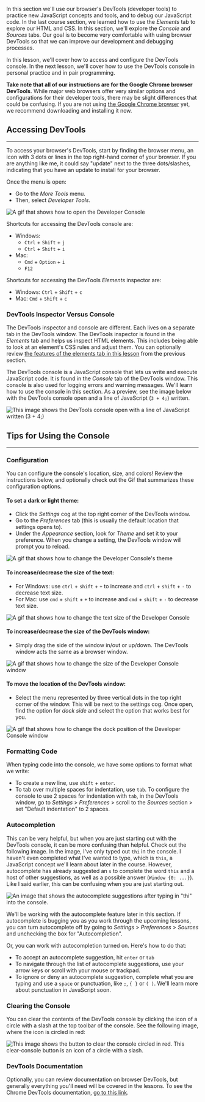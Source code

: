 In this section we'll use our browser's DevTools (developer tools) to practice new JavaScript concepts and tools, and to debug our JavaScript code. In the last course section, we learned how to use the _Elements_ tab to explore our HTML and CSS. In this section, we'll explore the _Console_ and _Sources_ tabs. Our goal is to become very comfortable with using browser DevTools so that we can improve our development and debugging processes.

In this lesson, we'll cover how to access and configure the DevTools console. In the next lesson, we'll cover how to use the DevTools console in personal practice and in pair programming. 

**Take note that all of our instructions are for the Google Chrome browser DevTools**. While major web browsers offer very similar options and configurations for their developer tools, there may be slight differences that could be confusing. If you are not using [the Google Chrome browser](https://www.google.com/chrome/) yet, we recommend downloading and installing it now.

## Accessing DevTools
---

To access your browser's DevTools, start by finding the browser menu, an icon with 3 dots or lines in the top right-hand corner of your browser. If you are anything like me, it could say "update" next to the three dots/slashes, indicating that you have an update to install for your browser. 

Once the menu is open:

* Go to the _More Tools_ menu.
* Then, select _Developer Tools_.

![A gif that shows how to open the Developer Console](replacelink/dev-tool-open.gif)

Shortcuts for accessing the DevTools console are:

* Windows: 
  * `Ctrl` + `Shift` + `j`
  * `Ctrl` + `Shift` + `i` 
* Mac: 
  * `Cmd` + `Option` + `i`
  * `F12`

Shortcuts for accessing the DevTools _Elements_ inspector are:

* Windows: `Ctrl` + `Shift` + `c`
* Mac: `Cmd` + `Shift` + `c`

### DevTools Inspector Versus Console

The DevTools inspector and console are different. Each lives on a separate tab in the DevTools window. The DevTools inspector is found in the _Elements_ tab and helps us inspect HTML elements. This includes being able to look at an element's CSS rules and adjust them. You can optionally review [the features of the elements tab in this lesson](https://new.learnhowtoprogram.com/introduction-to-programming/git-html-and-css/debugging-html-and-css) from the previous section. 

The DevTools console is a JavaScript console that lets us write and execute JavaScript code. It is found in the _Console_ tab of the DevTools window. This console is also used for logging errors and warning messages. We'll learn how to use the console in this section. As a preview, see the image below with the DevTools console open and a line of JavaScript (`3 + 4;`) written.

![This image shows the DevTools console open with a line of JavaScript written (`3 + 4;`)](https://learnhowtoprogram.s3.us-west-2.amazonaws.com/dev-tools/devtools-console.png)

## Tips for Using the Console
---

### Configuration

You can configure the console's location, size, and colors! Review the instructions below, and optionally check out the Gif that summarizes these configuration options.

#### To set a dark or light theme:

* Click the _Settings_ cog at the top right corner of the DevTools window.
* Go to the _Preferences_ tab (this is usually the default location that settings opens to).
* Under the _Appearance_ section, look for _Theme_ and set it to your preference. When you change a setting, the DevTools window will prompt you to reload.

![A gif that shows how to change the  Developer Console's theme](replacelink/dev-tool-theme-change.gif)

#### To increase/decrease the size of the text:

* For Windows: use `ctrl` + `shift` + `+` to increase and `ctrl` + `shift` + `-` to decrease text size.
* For Mac: use `cmd` + `shift` + `+` to increase and `cmd` + `shift` + `-` to decrease text size.

![A gif that shows how to change the text size of the Developer Console](replacelink/dev-tool-increase-decrease-size.gif)

#### To increase/decrease the size of the DevTools window:

* Simply drag the side of the window in/out or up/down. The DevTools window acts the same as a browser window.

![A gif that shows how to change the size of the Developer Console window](replacelink/dev-tool-increase-size.gif)

#### To move the location of the DevTools window:

*  Select the menu represented by three vertical dots in the top right corner of the window. This will be next to the settings cog. Once open, find the option for _dock side_ and select the option that works best for you.

![A gif that shows how to change the dock position of the Developer Console window](replacelink/dev-tool-change-position.gif)

### Formatting Code

When typing code into the console, we have some options to format what we write:

* To create a new line, use `shift` + `enter`.
* To tab over multiple spaces for indentation, use `tab`. To configure the console to use 2 spaces for indentation with `tab`, in the DevTools window, go to _Settings_ > _Preferences_ > scroll to the _Sources_ section > set "Default indentation" to 2 spaces.

### Autocompletion

This can be very helpful, but when you are just starting out with the DevTools console, it can be more confusing than helpful. Check out the following image. In the image, I've only typed out `thi` in the console. I haven't even completed what I've wanted to type, which is `this`, a JavaScript concept we'll learn about later in the course. However, autocomplete has already suggested an `s` to complete the word `this` and a host of other suggestions, as well as a possible answer (`Window {0: ...}`). Like I said earlier, this can be confusing when you are just starting out.

![An image that shows the autocomplete suggestions after typing in "thi" into the console.](https://learnhowtoprogram.s3.us-west-2.amazonaws.com/dev-tools/devtools-auto-complete2.png)

We'll be working with the autocomplete feature later in this section. If autocomplete is bugging you as you work through the upcoming lessons, you can turn autocomplete off by going to _Settings_ > _Preferences_ > _Sources_ and unchecking the box for "Autocompletion". 

Or, you can work with autocompletion turned on. Here's how to do that:

* To accept an autocomplete suggestion, hit `enter` or `tab`
* To navigate through the list of autocomplete suggestions, use your arrow keys or scroll with your mouse or trackpad.
* To ignore or deny an autocomplete suggestion, complete what you are typing and use a `space` or punctuation, like `;`, `{ }` or `( )`. We'll learn more about punctuation in JavaScript soon. 

### Clearing the Console

You can clear the contents of the DevTools console by clicking the icon of a circle with a slash at the top toolbar of the console. See the following image, where the icon is circled in red:

![This image shows the button to clear the console circled in red. This clear-console button is an icon of a circle with a slash.](https://learnhowtoprogram.s3.us-west-2.amazonaws.com/dev-tools/devtools-console-clear.png)

### DevTools Documentation

Optionally, you can review documentation on browser DevTools, but generally everything you'll need will be covered in the lessons. To see the Chrome DevTools documentation, [go to this link](https://developer.chrome.com/docs/devtools/).
